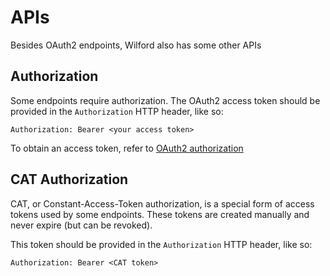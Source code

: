 # APIs
Besides OAuth2 endpoints, Wilford also has some other APIs

## Authorization
Some endpoints require authorization.
The OAuth2 access token should be provided in the `Authorization` HTTP header, like so:
```
Authorization: Bearer <your access token>
```

To obtain an access token, refer to [OAuth2 authorization](../oauth2/authorization.md)

## CAT Authorization
CAT, or Constant-Access-Token authorization, is a special form of access tokens used by some endpoints.
These tokens are created manually and never expire (but can be revoked).

This token should be provided in the `Authorization` HTTP header, like so:
```
Authorization: Bearer <CAT token>
```